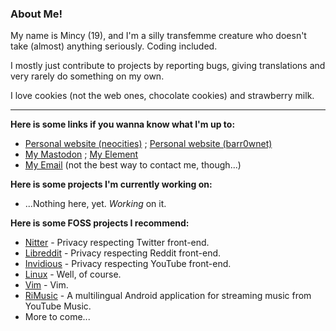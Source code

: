 ### About Me!

My name is Mincy (19), and I'm a silly transfemme creature who doesn't take (almost) anything seriously.
Coding included.

I mostly just contribute to projects by reporting bugs, giving translations and very rarely do something on my own.

I love cookies (not the web ones, chocolate cookies) and strawberry milk.

---

**Here is some links if you wanna know what I'm up to:**
- [Personal website (neocities)](https://mincy.neocities.org/) ; [Personal website (barr0wnet)](https://alphamethyl.barr0w.net/~sleepybunny/)
- [My Mastodon](https://tech.lgbt/@sleepybunny/) ; [My Element](https://matrix.to/#/@sleepybunny:matrix.org/)
- [My Email](mailto:sleepymincy@proton.me) (not the best way to contact me, though...)

**Here is some projects I'm currently working on:**
- ...Nothing here, yet. *Working* on it.

**Here is some FOSS projects I recommend:**
- [Nitter](https://github.com/zedeus/nitter) - Privacy respecting Twitter front-end.
- [Libreddit](https://github.com/libreddit/libreddit) - Privacy respecting Reddit front-end.
- [Invidious](https://github.com/iv-org/invidious) - Privacy respecting YouTube front-end.
- [Linux](https://github.com/torvalds/linux) - Well, of course.
- [Vim](https://github.com/vim/vim) - Vim.
- [RiMusic](https://github.com/fast4x/RiMusic) - A multilingual Android application for streaming music from YouTube Music. 
- More to come...

